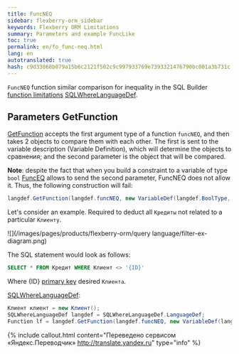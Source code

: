 ```yaml
--- 
title: FuncNEQ 
sidebar: flexberry-orm_sidebar 
keywords: Flexberry ORM Limitations 
summary: Parameters and example FuncLike 
toc: true 
permalink: en/fo_func-neq.html 
lang: en 
autotranslated: true 
hash: c9d33068b079a15b6c2121f502c9c997933769e7393321476790bc001a3b731c 
--- 
```


`FuncNEQ` function similar comparison for inequality in the SQL Builder [function limitations](fo_limit-function.html) [SQLWhereLanguageDef](fo_function-list.html). 

## Parameters GetFunction 

[GetFunction](fo_function-list.html) accepts the first argument type of a function `funcNEQ`, and then takes 2 objects to compare them with each other. The first is sent to the variable description (Variable Definition), which will determine the objects to сравнения; and the second parameter is the object that will be compared. 

__Note__: despite the fact that when you build a constraint to a variable of type `bool` [FuncEQ](fo_func-eq.html) allows to send the second parameter, FuncNEQ does not allow it. Thus, the following construction will fail: 

```csharp
langdef.GetFunction(langdef.funcNEQ, new VariableDef(langdef.BoolType, "SomeBoolFlag"))
``` 

Let's consider an example. Required to deduct all `Кредиты` not related to a particular `Клиенту`. 

![](/images/pages/products/flexberry-orm/query language/filter-ex-diagram.png) 

The SQL statement would look as follows: 

```sql
SELECT * FROM Кредит WHERE Клиент <> '{ID}'
``` 

Where {ID} [primary key](fo_primary-keys-objects.html) desired `Клиента`. 

[SQLWhereLanguageDef](fo_function-list.html): 

```csharp    
Клиент клиент = new Клиент();
SQLWhereLanguageDef langdef = SQLWhereLanguageDef.LanguageDef;
Function lf = langdef.GetFunction(langdef.funcNEQ, new VariableDef(langdef.GuidType, Information.ExtractPropertyPath<Кредит>(x => x.Клиент)), клиент.__PrimaryKey);
``` 



{% include callout.html content="Переведено сервисом «Яндекс.Переводчик» <http://translate.yandex.ru>" type="info" %}